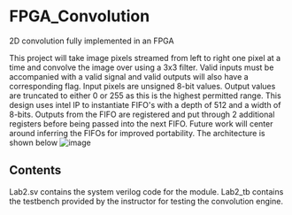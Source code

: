 # FPGA_Convolution
2D convolution fully implemented in an FPGA

This project will take image pixels streamed from left to right one pixel at a time and convolve the image over using a 3x3 filter. Valid inputs must be accompanied with a valid signal and valid outputs will also have a corresponding flag. Input pixels are unsigned 8-bit values. Output values are truncated to either 0 or 255 as this is the highest permitted range. This design uses intel IP to instantiate FIFO's with a depth of 512 and a width of 8-bits. Outputs from the FIFO are registered and put through 2 additional registers before being passed into the next FIFO. Future work will center around inferring the FIFOs for improved portability. The architecture is shown below
![image](https://github.com/okenna10/FPGA_exponential_function/assets/101345398/d01cad58-57e5-4992-a193-2fd2a806bd39)

## Contents
Lab2.sv contains the system verilog code for the module. Lab2_tb contains the testbench provided by the instructor for testing the convolution engine.
